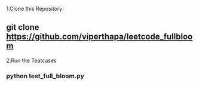 
1.Clone this Repository:
  ## git clone https://github.com/viperthapa/leetcode_fullbloom

2.Run the Teatcases
  ### python test_full_bloom.py
